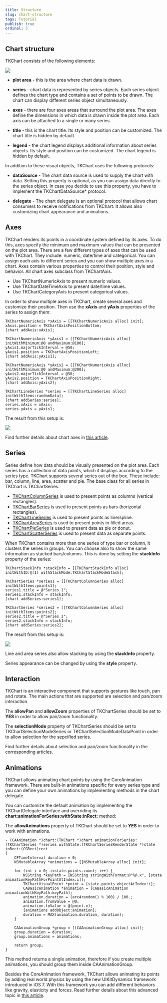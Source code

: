 ```yaml
---
title: Structure
slug: chart-structure
tags: Tutorial
publish: true
ordinal: 3
---
```


## Chart structure ##

TKChart consists of the following elements:

<img src="../images/chart-overview006.png"/>

- **plot area** - this is the area where chart data is drawn. 

- **series** - chart data is represented by series objects. Each series object defines the chart type and contains a set of points to be drawn. The chart can display different series object simultaneously. 

- **axes** - there are four axes areas that surround the plot area. The axes define the dimensions in which data is drawn inside the plot area. Each axis can be attached to a single or many series.

- **title** - this is the chart title. Its style and position can be customized. The chart title is hidden by default.

- **legend** - the chart legend displays additional information about series objects. Its style and position can be customized. The chart legend is hidden by default.

In addition to these visual objects, TKChart uses the following protocols:

- **dataSource** - The chart data source is used to supply the chart with data. Setting this property is optional, as you can assign data directly to the series object. In case you decide to use this property, you have to implement the TKChartDataSource* protocol.

- **delegate** - The chart delegate is an optional protocol that allows chart consumers to receive notifications from TKChart. It allows also customizing chart appearance and animations.

## Axes ##

TKChart renders its points in a coordinate system defined by its axes. To do this, axes specify the minimum and maximum values that can be presented on the plot area. There are a few different types of axes that can be used with TKChart. They include: numeric, date/time and categorical. You can assign each axis to different series and you can show multiple axes in a chart. Axes contain various properties to control their position, style and behavior. All chart axes subclass from TKChartAxis.

- Use TKChartNumericAxis to present numeric values.
- Use TKChartDateTimeAxis to present date/time values.
- Use TKChartCategoryAxis to present categorical values.

In order to show multiple axes in TKChart, create several axes and customize their position. Then use the **xAxis** and **yAxis** properties of the series to assign them:

    TKChartNumericAxis *xAxis = [[TKChartNumericAxis alloc] init];
    xAxis.position = TKChartAxisPositionBottom;
    [chart addAxis:xAxis];
    
    TKChartNumericAxis *yAxis1 = [[TKChartNumericAxis alloc] initWithMinimum:@0 andMaximum:@100];
    yAxis1.majorTickInterval = @50;
    yAxis1.position = TKChartAxisPositionLeft;
    [chart addAxis:yAxis1];
    
    TKChartNumericAxis *yAxis2 = [[TKChartNumericAxis alloc] initWithMinimum:@0 andMaximum:@200];
    yAxis2.majorTickInterval = @50;
    yAxis2.position = TKChartAxisPositionRight;
    [chart addAxis:yAxis2];
    
    TKChartLineSeries *series = [[TKChartLineSeries alloc] initWithItems:randomData];
    [chart addSeries:series];
    series.xAxis = xAxis;
    series.yAxis = yAxis1;
   
The result from this setup is:
 
<img src="../images/chart-overview007.png"/>

Find further details about chart axes in [this article](chart-axes-axes.html).

## Series ##

Series define how data should be visually presented on the plot area. Each series has a collection of data points, which it displays according to the series type. TKChart supports several series out of the box. These include: bar, column, line, area, scatter and pie. The base class for all series in TKChart is TKChartSeries.

- [TKChartColumnSeries](chart-series-column.html) is used to present points as columns (vertical rectangles).
- [TKChartBarSeries](chart-series-bar.html) is used to present points as bars (horizontal rectangles).
- [TKChartLineSeries](chart-series-line.html) is used to present points as line/spline.
- [TKChartAreaSeries](chart-series-area.html) is used to present points in filled areas.
- [TKChartPieSeries](chart-series-pie.html) is used to present data as pie or donut.
- [TKChartScatterSeries](chart-series-scatter.html) is used to present data as separate points.

When TKChart contains more than one series of type bar or column, it clusters the series in groups. You can choose also to show the same information as stacked bars/columns. This is done by setting the **stackInfo** property of the series:

    TKChartStackInfo *stackInfo = [[TKChartStackInfo alloc] initWithID:@(1) withStackMode:TKChartStackModeStack];

    TKChartSeries *series1 = [[TKChartColumnSeries alloc] initWithItems:points1];
    series1.title = @"Series 1";
    series1.stackInfo = stackInfo;
    [chart addSeries:series1];

    TKChartSeries *series2 = [[TKChartColumnSeries alloc] initWithItems:points2];
    series2.title = @"Series 2";
    series2.stackInfo = stackInfo;
    [chart addSeries:series2];

The result from this setup is:

<img src="../images/chart-overview008.png"/>

Line and area series also allow stacking by using the **stackInfo** property.

Series appearance can be changed by using the **style** property. 

## Interaction ##

TKChart is an interactive component that supports gestures like touch, pan and rotate. The main actions that are supported are selection and pan/zoom interaction. 

The **allowPan** and **allowZoom** properties of TKChartSeries should be set to **YES** in order to allow pan/zoom functionality.

The **selectionMode** property of TKChartSeries should be set to TKChartSelectionModeSeries or TKChartSelectionModeDataPoint in order to allow selection for the sepcified series.

Find further details about selection and pan/zoom functionality in the corresponding articles.

## Animations ##

TKChart allows animating chart points by using the CoreAnimation framework. There are built-in animations specific for every series type and you can define your own animations by implementing methods in the chart delegate. 

You can customize the default animation by implementing the TKChartDelegate interface and overriding its **chart:animationForSeries:withState:inRect:** method:

The **allowAnimations** property of TKChart should be set to **YES** in order to work with animations.

    - (CAAnimation *)chart:(TKChart *)chart animationForSeries:(TKChartSeries *)series withState:(TKChartSeriesRenderState *)state inRect:(CGRect)rect
    {
        CFTimeInterval duration = 0;
        NSMutableArray *animations = [[NSMutableArray alloc] init];
        
        for (int i = 0; i<state.points.count; i++) {
            NSString *keyPath = [NSString stringWithFormat:@"%@.x", [state animationKeyPathForPointAtIndex:i]];
            TKChartVisualPoint *point = [state.points objectAtIndex:i];
            CABasicAnimation *animation = [CABasicAnimation animationWithKeyPath:keyPath];
            animation.duration = (arc4random() % 100) / 100.;
            animation.fromValue = @0;
            animation.toValue = @(point.x);
            [animations addObject:animation];
            duration = MAX(animation.duration, duration);
        }
        
        CAAnimationGroup *group = [[CAAnimationGroup alloc] init];
        group.duration = duration;
        group.animations = animations;
        
        return group;
    }

This method returns a single animation, therefore if you create multiple animations, you should group them inside CAAnimationGroup.

Besides the CoreAnimation framework, TKChart allows animating its points by adding real world physics by using the new UIKitDynamics framework introduced in iOS 7. With this framework you can add different behaviors like gravity, elasticity and forces. Read further details about this advanced topic in [this article](chart-animations-customuikitdynamics.html).

